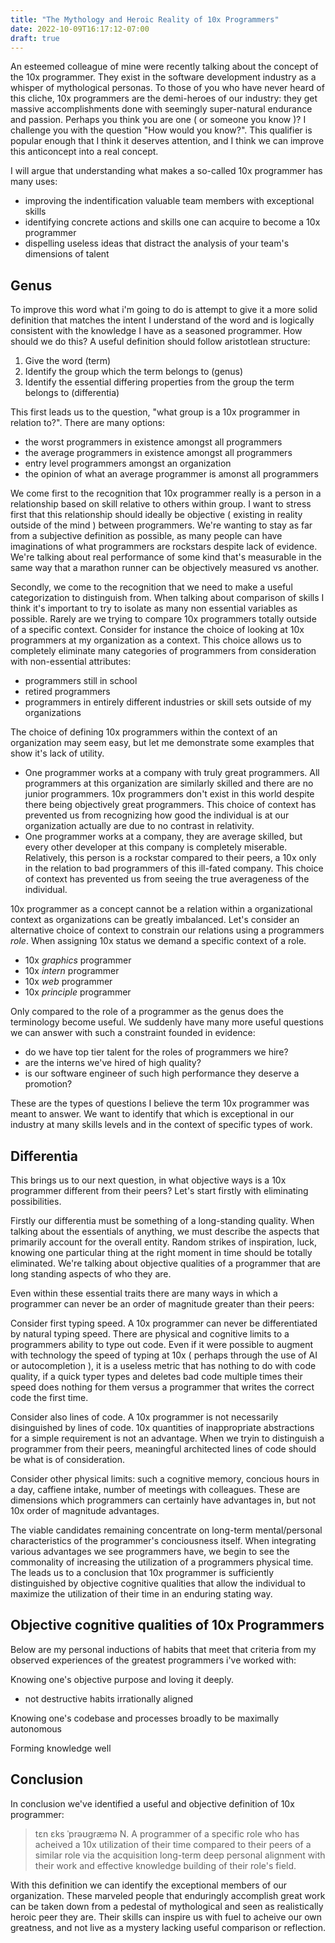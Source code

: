 ```yaml
---
title: "The Mythology and Heroic Reality of 10x Programmers"
date: 2022-10-09T16:17:12-07:00
draft: true
---
```


An esteemed colleague of mine were recently talking about the concept of the 10x programmer. They exist in the software development industry as a whisper of mythological personas. To those of you who have never heard of this cliche, 10x programmers are the demi-heroes of our industry: they get massive accomplishments done with seemingly super-natural endurance and passion.  Perhaps you think you are one ( or someone you know )? I challenge you with the question "How would you know?". This qualifier is popular enough that I think it deserves attention, and I think we can improve this anticoncept into a real concept. 

I will argue that understanding what makes a so-called 10x programmer has many uses:

* improving the indentification valuable team members with exceptional skills
* identifying concrete actions and skills one can acquire to become a 10x programmer
* dispelling useless ideas that distract the analysis of your team's dimensions of talent

## Genus

To improve this word what i'm going to do is attempt to give it a more solid definition that matches the intent I understand of the word and is logically consistent with the knowledge I have as a seasoned programmer.  How should we do this? A useful definition should follow aristotlean structure:

1. Give the word (term)
2. Identify the group which the term belongs to (genus)
3. Identify the essential differing properties from the group the term belongs to (differentia)

This first leads us to the question, "what group is a 10x programmer in relation to?".  There are many options:

* the worst programmers in existence amongst all programmers
* the average programmers in existence amongst all programmers
* entry level programmers amongst an organization
* the opinion of what an average programmer is amonst all programmers 

We come first to the recognition that 10x programmer really is a person in a relationship based on skill relative to others within group.  I want to stress first that this relationship should ideally be objective ( existing in reality outside of the mind ) between programmers.  We're wanting to stay as far from a subjective definition as possible, as many people can have imaginations of what programmers are rockstars despite lack of evidence.  We're talking about real performance of some kind that's measurable in the same way that a marathon runner can be objectively measured vs another.

Secondly, we come to the recognition that we need to make a useful categorization to distinguish from. When talking about comparison of skills I think it's important to try to isolate as many non essential variables as possible.  Rarely are we trying to compare 10x programmers totally outside of a specific context. Consider for instance the choice of looking at 10x programmers at my organization as a context.  This choice allows us to completely eliminate many categories of programmers from consideration with non-essential attributes:

* programmers still in school
* retired programmers
* programmers in entirely different industries or skill sets outside of my organizations

The choice of defining 10x programmers within the context of an organization may seem easy, but let me demonstrate some examples that show it's lack of utility.  

* One programmer works at a company with truly great programmers.  All programmers at this organization are similarly skilled and there are no junior programmers.  10x programmers don't exist in this world despite there being objectively great programmers.  This choice of context has prevented us from recognizing how good the individual is at our organization actually are due to no contrast in relativity.
* One programmer works at a company, they are average skilled, but every other developer at this company is completely miserable.  Relatively, this person is a rockstar compared to their peers, a 10x only in the relation to bad programmers of this ill-fated company. This choice of context has prevented us from seeing the true averageness of the individual.

10x programmer as a concept cannot be a relation within a organizational context as organizations can be greatly imbalanced. Let's consider an alternative choice of context to constrain our relations using a programmers *role*.  When assigning 10x status we demand a specific context of a role.

* 10x *graphics* programmer
* 10x *intern* programmer
* 10x *web* programmer
* 10x *principle* programmer

Only compared to the role of a programmer as the genus does the terminology become useful.  We suddenly have many more useful questions we can answer with such a constraint founded in evidence:

* do we have top tier talent for the roles of programmers we hire?
* are the interns we've hired of high quality?
* is our software engineer of such high performance they deserve a promotion?

These are the types of questions I believe the term 10x programmer was meant to answer.  We want to identify that which is exceptional in our industry at many skills levels and in the context of specific types of work.

 ## Differentia

This brings us to our next question, in what objective ways is a 10x programmer different from their peers? Let's start firstly with eliminating possibilities.  

Firstly our differentia must be something of a long-standing quality.  When talking about the essentials of anything, we must describe the aspects that primarily account for the overall entity.  Random strikes of inspiration, luck, knowing one particular thing at the right moment in time should be totally eliminated.  We're talking about objective qualities of a programmer that are long standing aspects of who they are.

Even within these essential traits there are many ways in which a programmer can never be an order of magnitude greater than their peers:

Consider first typing speed.  A 10x programmer can never be differentiated by natural typing speed.  There are physical and cognitive limits to a programmers ability to type out code. Even if it were possible to augment with technology the speed of typing at 10x ( perhaps through the use of AI or autocompletion ), it is a useless metric that has nothing to do with code quality, if a quick typer types and deletes bad code multiple times their speed does nothing for them versus a programmer that writes the correct code the first time.

Consider also lines of code.  A 10x programmer is not necessarily disinguished by lines of code.  10x quantities of inappropriate abstractions for a simple requirement is not an advantage.  When we tryin to distinguish a programmer from their peers, meaningful architected lines of code should be what is of consideration. 

Consider other physical limits: such a cognitive memory, concious hours in a day, caffiene intake, number of meetings with colleagues.  These are dimensions which programmers can certainly have advantages in, but not 10x order of magnitude advantages.  

The viable candidates remaining concentrate on long-term mental/personal characteristics of the programmer's conciousness itself.  When integrating various advantages we see programmers have, we begin to see the commonality of increasing the utilization of a programmers physical time.  The leads us to a conclusion that 10x programmer is sufficiently distinguished by objective cognitive qualities that allow the individual to maximize the utilization of their time in an enduring stating way.

## Objective cognitive qualities of 10x Programmers

Below are my personal inductions of habits that meet that criteria from my observed experiences of the greatest programmers i've worked with:

Knowing one's objective purpose and loving it deeply.
- not destructive habits irrationally aligned

Knowing one's codebase and processes broadly to be maximally autonomous

Forming knowledge well

## Conclusion

In conclusion we've identified a useful and objective definition of 10x programmer:

> tɛn ɛks ˈprəʊgræmə N. A programmer of a specific role who has acheived a 10x utilization of their time compared to their peers of a similar role via the acquisition long-term deep personal alignment with their work and effective knowledge building of their role's field.

With this definition we can identify the exceptional members of our organization.  These marveled people that enduringly accomplish great work can be taken down from a pedestal of mythological and seen as realistically heroic peer they are.  Their skills can inspire us with fuel to acheive our own greatness, and not live as a mystery lacking useful comparison or reflection.